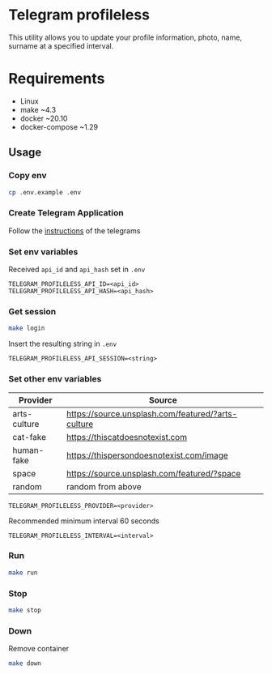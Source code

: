 # Telegram profileless

This utility allows you to update your profile information, photo, name, surname at a specified interval.

# Requirements

- Linux
- make ~4.3
- docker ~20.10
- docker-compose ~1.29

## Usage

### Copy env

```bash
cp .env.example .env
```

### Create Telegram Application

Follow the [instructions](https://core.telegram.org/api/obtaining_api_id#obtaining-api-id) of the telegrams

### Set env variables

Received ```api_id``` and ```api_hash``` set in ```.env```

```dotenv
TELEGRAM_PROFILELESS_API_ID=<api_id>
TELEGRAM_PROFILELESS_API_HASH=<api_hash>
```

### Get session

```bash
make login
```

Insert the resulting string in ```.env```

```dotenv
TELEGRAM_PROFILELESS_API_SESSION=<string>
```

### Set other env variables

Provider | Source
--- | ---
arts-culture | https://source.unsplash.com/featured/?arts-culture
cat-fake | https://thiscatdoesnotexist.com
human-fake | https://thispersondoesnotexist.com/image
space | https://source.unsplash.com/featured/?space
random | random from above

```dotenv
TELEGRAM_PROFILELESS_PROVIDER=<provider>
```

Recommended minimum interval 60 seconds

```dotenv
TELEGRAM_PROFILELESS_INTERVAL=<interval>
```

### Run

```bash
make run
```

### Stop

```bash
make stop
```

### Down

Remove container

```bash
make down
```
